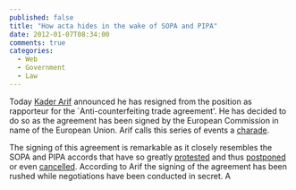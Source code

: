 ```yaml
---
published: false
title: "How acta hides in the wake of SOPA and PIPA"
date: 2012-01-07T08:34:00
comments: true
categories: 
  - Web
  - Government
  - Law
---
```


Today [Kader Arif](http://www.kader-arif.fr/) announced he has resigned from the
position as rapporteur for the `Anti-counterfeiting trade agreement'. He has
decided to do so as the agreement has been signed by the European Commission in
name of the European Union. Arif calls this series of events a
[charade](http://www.kader-arif.fr/actualites.php?actualite_id=147).

The signing of this agreement is remarkable as it closely resembles the SOPA and
PIPA accords that have so greatly [protested](TODO) and thus [postponed](a) or
even [cancelled](). According to Arif the signing of the agreement has been
rushed while negotiations have been conducted in secret. A

